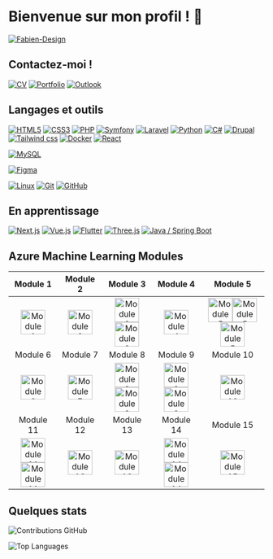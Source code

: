 # Bienvenue sur mon profil ! 👋

[![Fabien-Design](https://github-profile-trophy.vercel.app/?username=fabien-design&theme=onedark&rank=SECRET,SSS,SS,S,AAA,AA,A&no-bg=true&no-frame=true&margin-w=16)](https://github.com/ryo-ma/github-profile-trophy)

## Contactez-moi ! 

[![CV](https://img.shields.io/badge/CV-000?style=for-the-badge&logo=resume&logoColor=FFF)](https://frozier.com/assets/Fabien_Rozier_CV.pdf)
[![Portfolio](https://img.shields.io/badge/portfolio-000000?style=for-the-badge&logo=About.me&logoColor=white)](https://frozier.lyceestvincent.fr/)
[![Outlook](https://img.shields.io/badge/Outlook-000?style=for-the-badge&logo=microsoft-outlook&logoColor=0D68BB)](mailto:fabien.rozier@lyceestvincent.fr)



## Langages et outils

[![HTML5](https://img.shields.io/badge/-HTML5-000?style=for-the-badge&logo=HTML5&logoColor=E34F26)](https://www.w3.org/html/)
[![CSS3](https://img.shields.io/badge/-CSS3-000?style=for-the-badge&logo=CSS3&logoColor=1572B6)](https://developer.mozilla.org/fr/docs/Web/CSS)
[![PHP](https://img.shields.io/badge/-PHP-000?style=for-the-badge&logo=PHP&logoColor=777BB4)](https://www.php.net)
[![Symfony](https://img.shields.io/badge/-Symfony-000?style=for-the-badge&logo=Symfony&logoColor=FFF)](https://symfony.com)
[![Laravel](https://img.shields.io/badge/-Laravel-000?style=for-the-badge&logo=Laravel&logoColor=RED)](https://laravel.com)
[![Python](https://img.shields.io/badge/-Python-000?style=for-the-badge&logo=Python&logoColor=ffdd54)](https://python.org)
[![C#](https://img.shields.io/badge/-Csharp-000?style=for-the-badge&logo=Csharp&logoColor=A47BDE)]()
[![Drupal](https://img.shields.io/badge/-Drupal-000?style=for-the-badge&&logo=drupal&logoColor=FFF)](https://www.drupal.org/)
[![Tailwind css](https://img.shields.io/badge/Tailwind_CSS-000?style=for-the-badge&logo=tailwind-css&logoColor=#36B7F0)](https://tailwindcss.com)
[![Docker](https://img.shields.io/badge/-Docker-000?style=for-the-badge&logo=Docker&logoColor=BLUE)](https://www.docker.com)
[![React](https://img.shields.io/badge/-React-000?style=for-the-badge&&logo=React&logoColor=FFF)](https://react.dev)


[![MySQL](https://img.shields.io/badge/-MySQL-000?style=for-the-badge&&logo=MySQL&logoColor=4479A1)](https://www.mysql.com/)

[![Figma](https://img.shields.io/badge/-Figma-000?style=for-the-badge&&logo=Figma&logoColor=F24E1E)](https://www.figma.com/)

[![Linux](https://img.shields.io/badge/-Linux-000?style=for-the-badge&&logo=Linux&logoColor=FCC624)](https://www.linux.org/)
[![Git](https://img.shields.io/badge/-Git-000?style=for-the-badge&&logo=Git&logoColor=F05032)](https://git-scm.com/)
[![GitHub](https://img.shields.io/badge/-GitHub-000?style=for-the-badge&&logo=GitHub&logoColor=FFF)](https://www.github.com/)

## En apprentissage

[![Next.js](https://img.shields.io/badge/-Next.js-000?style=for-the-badge&&logo=nextdotjs&logoColor=FFF)](https://nextjs.org)
[![Vue.js](https://img.shields.io/badge/-Vuejs-000?style=for-the-badge&&logo=vuedotjs&logoColor=4FC08D)](https://vuejs.org)
[![Flutter](https://img.shields.io/badge/-Flutter-000?style=for-the-badge&logo=flutter&logoColor=5fc8f7)](https://flutter.dev/)
[![Three.js](https://img.shields.io/badge/-Three.js-000?style=for-the-badge&&logo=Three.js&logoColor=FFF)](https://threejs.org/)
[![Java / Spring Boot](https://img.shields.io/badge/-Spring%20boot-000?style=for-the-badge&&logo=Spring&logoColor=77bc1f)](https://spring.io/)

## Azure Machine Learning Modules

| Module 1 | Module 2 | Module 3 | Module 4 | Module 5 |
|:--------:|:--------:|:--------:|:--------:|:--------:|
| <a href="https://learn.microsoft.com/api/achievements/share/fr-fr/FabienROZIER-3654/UXWKRGG3?sharingId=7052CDD058C66635" target="_blank"><img src="https://learn.microsoft.com/fr-fr/training/achievements/explore-azure-machine-learning-workspace-resources-assets.svg" height="48" alt="Module 1"></a>|<a href="https://learn.microsoft.com/fr-fr/users/fabienrozier-3654/achievements/hrfg3xq8"><img src="https://learn.microsoft.com/fr-fr/training/achievements/explore-developer-tools-for-workspace-interaction.svg" height="48" alt="Module 2"></a> | <a href="https://learn.microsoft.com/api/achievements/share/fr-fr/FabienROZIER-3654/XV7HBF9Y?sharingId=7052CDD058C66635"><img src="https://learn.microsoft.com/fr-fr/training/achievements/make-data-available-azure-machine-learning.svg" height="48" alt="Module 3"></a><a href="https://learn.microsoft.com/api/achievements/share/fr-fr/FabienROZIER-3654/45JV3PAK?sharingId=7052CDD058C66635"><img src="https://learn.microsoft.com/fr-fr/training/achievements/work-data-azure-machine-learning.svg" height="48" alt="Module 3"></a>|<a href="https://learn.microsoft.com/api/achievements/share/fr-fr/FabienROZIER-3654/F2A8SU6X?sharingId=7052CDD058C66635"><img src="https://learn.microsoft.com/fr-fr/training/achievements/work-compute-resources-azure-machine-learning.svg" height="48" alt="Module 4"></a>|<a href="https://learn.microsoft.com/api/achievements/share/fr-fr/FabienROZIER-3654/Z4QABAU2?sharingId=7052CDD058C66635"><img src="https://learn.microsoft.com/fr-fr/training/achievements/work-with-environments-in-azure-machine-learning.svg" height="48" alt="Module 5"></a><a href="https://learn.microsoft.com/api/achievements/share/fr-fr/FabienROZIER-3654/ETBM5MWP?sharingId=7052CDD058C66635"><img src="https://learn.microsoft.com/fr-fr/training/achievements/work-with-compute-in-azure-machine-learning.svg" height="48" alt="Module 5"></a><a href="https://learn.microsoft.com/api/achievements/share/fr-fr/FabienROZIER-3654/8AX3Z3TW?sharingId=7052CDD058C66635"><img src="https://learn.microsoft.com/fr-fr/training/achievements/explore-azure-machine-learning-workspace.svg" height="48" alt="Module 5"></a>
| Module 6 | Module 7 | Module 8 | Module 9 | Module 10 |
|<a href="https://learn.microsoft.com/api/achievements/share/fr-fr/FabienROZIER-3654/8ARRGG8W?sharingId=7052CDD058C66635"><img src="https://learn.microsoft.com/en-us/training/achievements/run-training-script-command-job-azure-machine-learning.svg" height="48" alt="Module 6"></a>|<a href="https://learn.microsoft.com/api/achievements/share/fr-fr/FabienROZIER-3654/HRYANNX8?sharingId=7052CDD058C66635"><img src="https://learn.microsoft.com/en-us/training/achievements/track-model-training-with-mlflow-in-jobs.svg" height="48" alt="Module 7"></a>|<a href="https://learn.microsoft.com/api/achievements/share/fr-fr/FabienROZIER-3654/F2ZMRNGX?sharingId=7052CDD058C66635"><img src="https://learn.microsoft.com/en-us/training/achievements/perform-hyperparameter-tuning-with-azure-machine-learning-pipelines.svg" height="48" alt="Module 8"></a><a href="https://learn.microsoft.com/api/achievements/share/fr-fr/FabienROZIER-3654/9FNYHCDU?sharingId=7052CDD058C66635"><img src="https://learn.microsoft.com/en-us/training/achievements/train-models-scripts-azure-machine-learning.svg" height="48" alt="Module 8"></a>|<a href="https://learn.microsoft.com/api/achievements/share/fr-fr/FabienROZIER-3654/NZ7VSR9F?sharingId=7052CDD058C66635"><img src="https://learn.microsoft.com/en-us/training/achievements/run-pipelines-azure-machine-learning.svg" height="48" alt="Module 9"></a><a href="https://learn.microsoft.com/api/achievements/share/fr-fr/FabienROZIER-3654/W7A2TY9N?sharingId=7052CDD058C66635"><img src="https://learn.microsoft.com/en-us/training/achievements/use-azure-machine-learning-pipelines-for-automation.svg" height="48" alt="Module 9"></a>|<a href="https://learn.microsoft.com/api/achievements/share/fr-fr/FabienROZIER-3654/9FNAKP5U?sharingId=7052CDD058C66635"><img src="https://learn.microsoft.com/fr-fr/training/achievements/deploy-model-managed-online-endpoint.svg" height="48" alt="Module 10"></a>
| Module 11 | Module 12 | Module 13 | Module 14 | Module 15 |
|<a href="https://learn.microsoft.com/api/achievements/share/fr-fr/FabienROZIER-3654/W7AKLZZN?sharingId=7052CDD058C66635"><img src="https://learn.microsoft.com/fr-fr/training/achievements/deploy-a-model-to-a-batch-endpoint.svg" height="48" alt="Module 11"></a><a href="https://learn.microsoft.com/api/achievements/share/fr-fr/FabienROZIER-3654/YMVT9QER?sharingId=7052CDD058C66635"><img src="https://learn.microsoft.com/fr-fr/training/achievements/deploy-a-model-to-a-batch-endpoint.svg" height="48" alt="Module 11"></a>|<a href="https://learn.microsoft.com/api/achievements/share/fr-fr/FabienROZIER-3654/QJDAD6RE?sharingId=7052CDD058C66635"><img src="https://learn.microsoft.com/learn/achievements/generic-badge.svg" height="48" alt="Module 12"></a>|<a href="https://learn.microsoft.com/api/achievements/share/fr-fr/FabienROZIER-3654/F2ZUERNX?sharingId=7052CDD058C66635"><img src="https://learn.microsoft.com/learn/achievements/generic-badge.svg" height="48" alt="Module 13"></a>|<a href="https://learn.microsoft.com/api/achievements/share/fr-fr/FabienROZIER-3654/KL5P33DB?sharingId=7052CDD058C66635"><img src="https://learn.microsoft.com/learn/achievements/generic-badge.svg" height="48" alt="Module 14"></a><a href="https://learn.microsoft.com/api/achievements/share/fr-fr/FabienROZIER-3654/D6GK88SJ?sharingId=7052CDD058C66635"><img src="https://learn.microsoft.com/training/achievements/generic-trophy.svg" height="48" alt="Module 14"></a>|<a href="https://learn.microsoft.com/api/achievements/share/fr-fr/FabienROZIER-3654/9FNCH2WU?sharingId=7052CDD058C66635"><img src="https://learn.microsoft.com/training/achievements/generic-badge.svg" height="48" alt="Module 15"></a>|



## Quelques stats

![Contributions GitHub](https://github-readme-stats.vercel.app/api?username=fabien-design&custom_title=Contributions%20GitHub&show_icons=true&locale=fr&count_private=true&hide=issues&bg_color=0d1117&hide_border=true&icon_color=52BFEA&text_color=FFF&title_color=52BFEA)

![Top Languages](https://github-readme-stats.vercel.app/api/top-langs/?username=fabien-design&locale=fr&bg_color=0d1117&hide_border=true&icon_color=52BFEA&text_color=FFF&title_color=52BFEA&show_icons=true&hide_border=true&layout=compact)
